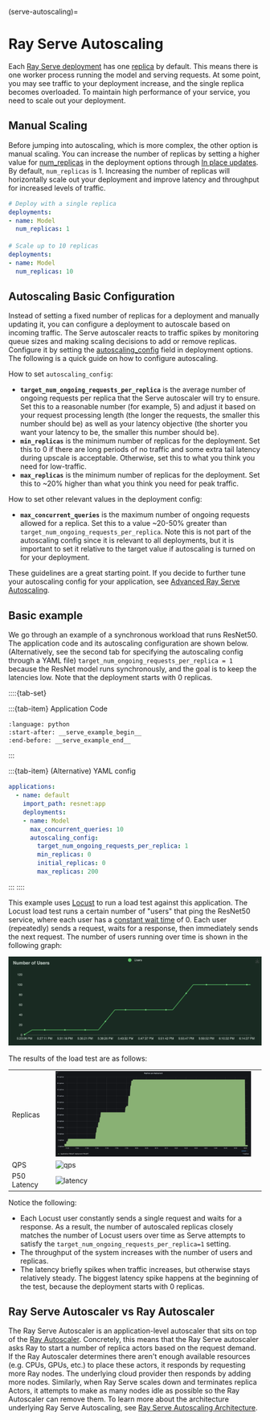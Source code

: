 (serve-autoscaling)=

# Ray Serve Autoscaling

Each [Ray Serve deployment](serve-key-concepts-deployment) has one [replica](serve-architecture-high-level-view) by default. This means there is one worker process running the model and serving requests. At some point, you may see traffic to your deployment increase, and the single replica becomes overloaded. To maintain high performance of your service, you need to scale out your deployment.

## Manual Scaling

Before jumping into autoscaling, which is more complex, the other option is manual scaling. You can increase the number of replicas by setting a higher value for [num_replicas](serve-configure-deployment) in the deployment options through [In place updates](serve-inplace-updates). By default, `num_replicas` is 1. Increasing the number of replicas will horizontally scale out your deployment and improve latency and throughput for increased levels of traffic.

```yaml
# Deploy with a single replica
deployments:
- name: Model
  num_replicas: 1

# Scale up to 10 replicas
deployments:
- name: Model
  num_replicas: 10
```

## Autoscaling Basic Configuration

Instead of setting a fixed number of replicas for a deployment and manually updating it, you can configure a deployment to autoscale based on incoming traffic. The Serve autoscaler reacts to traffic spikes by monitoring queue sizes and making scaling decisions to add or remove replicas. Configure it by setting the [autoscaling_config](../serve/api/doc/ray.serve.config.AutoscalingConfig.rst) field in deployment options. The following is a quick guide on how to configure autoscaling.

How to set `autoscaling_config`:
* **`target_num_ongoing_requests_per_replica`** is the average number of ongoing requests per replica that the Serve autoscaler will try to ensure. Set this to a reasonable number (for example, 5) and adjust it based on your request processing length (the longer the requests, the smaller this number should be) as well as your latency objective (the shorter you want your latency to be, the smaller this number should be).
* **`min_replicas`** is the minimum number of replicas for the deployment. Set this to 0 if there are long periods of no traffic and some extra tail latency during upscale is acceptable. Otherwise, set this to what you think you need for low-traffic.
* **`max_replicas`** is the minimum number of replicas for the deployment. Set this to ~20% higher than what you think you need for peak traffic.

How to set other relevant values in the deployment config:
* **`max_concurrent_queries`** is the maximum number of ongoing requests allowed for a replica. Set this to a value ~20-50% greater than `target_num_ongoing_requests_per_replica`. Note this is not part of the autoscaling config since it is relevant to all deployments, but it is important to set it relative to the target value if autoscaling is turned on for your deployment.

These guidelines are a great starting point. If you decide to further tune your autoscaling config for your application, see [Advanced Ray Serve Autoscaling](serve-advanced-autoscaling).

## Basic example

We go through an example of a synchronous workload that runs ResNet50. The application code and its autoscaling configuration are shown below. (Alternatively, see the second tab for specifying the autoscaling config through a YAML file) `target_num_ongoing_requests_per_replica = 1` because the ResNet model runs synchronously, and the goal is to keep the latencies low. Note that the deployment starts with 0 replicas.

::::{tab-set}

:::{tab-item} Application Code
```{literalinclude} doc_code/resnet50_example.py
:language: python
:start-after: __serve_example_begin__
:end-before: __serve_example_end__
```
:::

:::{tab-item} (Alternative) YAML config

```yaml
applications:
  - name: default
    import_path: resnet:app
    deployments:
    - name: Model
      max_concurrent_queries: 10
      autoscaling_config:
        target_num_ongoing_requests_per_replica: 1
        min_replicas: 0
        initial_replicas: 0
        max_replicas: 200
```

:::
::::

This example uses [Locust](https://locust.io/) to run a load test against this application. The Locust load test runs a certain number of "users" that ping the ResNet50 service, where each user has a [constant wait time](https://docs.locust.io/en/stable/writing-a-locustfile.html#wait-time-attribute) of 0. Each user (repeatedly) sends a request, waits for a response, then immediately sends the next request. The number of users running over time is shown in the following graph:

![users](https://raw.githubusercontent.com/ray-project/images/master/docs/serve/autoscaling-guide/resnet50_users.png)

The results of the load test are as follows:

|  |  |  |
| -------- | --- | ------- |
| Replicas | <img src="https://raw.githubusercontent.com/ray-project/images/master/docs/serve/autoscaling-guide/resnet50_replicas.png" alt="replicas" width="600"/> |
| QPS | <img src="https://raw.githubusercontent.com/ray-project/images/master/docs/serve/autoscaling-guide/resnet50_rps.svg" alt="qps"/> |
| P50 Latency | <img src="https://raw.githubusercontent.com/ray-project/images/master/docs/serve/autoscaling-guide/resnet50_latency.svg" alt="latency"/> |

Notice the following:
- Each Locust user constantly sends a single request and waits for a response. As a result, the number of autoscaled replicas closely matches the number of Locust users over time as Serve attempts to satisfy the `target_num_ongoing_requests_per_replica=1` setting.
- The throughput of the system increases with the number of users and replicas.
- The latency briefly spikes when traffic increases, but otherwise stays relatively steady. The biggest latency spike happens at the beginning of the test, because the deployment starts with 0 replicas.

## Ray Serve Autoscaler vs Ray Autoscaler

The Ray Serve Autoscaler is an application-level autoscaler that sits on top of the [Ray Autoscaler](cluster-index).
Concretely, this means that the Ray Serve autoscaler asks Ray to start a number of replica actors based on the request demand.
If the Ray Autoscaler determines there aren't enough available resources (e.g. CPUs, GPUs, etc.) to place these actors, it responds by requesting more Ray nodes.
The underlying cloud provider then responds by adding more nodes.
Similarly, when Ray Serve scales down and terminates replica Actors, it attempts to make as many nodes idle as possible so the Ray Autoscaler can remove them. To learn more about the architecture underlying Ray Serve Autoscaling, see [Ray Serve Autoscaling Architecture](serve-autoscaling-architecture).